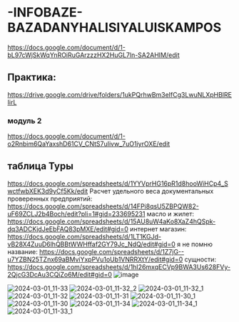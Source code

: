 # -INFOBAZE-BAZADANYHALISIYALUISKAMPOS
https://docs.google.com/document/d/1-bL97cWjSkWqYnROiRuGArzzzHX2HuGL7ln-SA2AHIM/edit
## Практика:
https://drive.google.com/drive/folders/1ukPQrhwBm3eIfCg3LwuNLXpHBlREIirL
### модуль 2
https://docs.google.com/document/d/1-o2Rnbim6QaYaxshD61CV_CNtS7uIivw_7uO1iyrOXE/edit
## таблица Туры
https://docs.google.com/spreadsheets/d/1YYVprHG16pR1d8hooWiHCp4_SwctfwbXEK3d9yCf5Kk/edit
Расчет удельного веса документальных проверенных предприятий:
https://docs.google.com/spreadsheets/d/14FPi8qsU5ZBPQW82-uF69ZCLJ2b4Boch/edit?pli=1#gid=233695231
масло и жилет:
https://docs.google.com/spreadsheets/d/15AU8uW4aKo8XaZ4hQSpk-dq3ADCKjdJeEbFAQ83pMXE/edit#gid=0
интернет магазин: 
https://docs.google.com/spreadsheets/d/1LT1KGJd-vB28X4ZuuD6lhQBBtWWHffaf2GY79Jc_NdQ/edit#gid=0
я не помню название:
https://docs.google.com/spreadsheets/d/1Z7jG--u7YZBN25TZnx69aBMviYxpPVu1oUb1VNRRXtY/edit#gid=0
сущности:
https://docs.google.com/spreadsheets/d/1hI26mxqECVp9BWA3Us628FVy-2QjcG3DcAu3CQiZo6M/edit#gid=0
![image](https://github.com/LU1SAAA/-INFOBAZE-BAZADANYH/assets/144117524/0e90db0a-adb7-49d8-8956-4669e43592a1)

![2024-03-01_11-33](https://github.com/LU1SAAA/-INFOBAZE-BAZADANYH/assets/144117524/8d65a260-7474-4186-acea-0ee4a5c61e29)
![2024-03-01_11-32_2](https://github.com/LU1SAAA/-INFOBAZE-BAZADANYH/assets/144117524/3ca8817e-1c5f-45cb-8218-d958201702d8)
![2024-03-01_11-32_1](https://github.com/LU1SAAA/-INFOBAZE-BAZADANYH/assets/144117524/49ca05d9-2410-417a-a0b0-96f37701236e)
![2024-03-01_11-32](https://github.com/LU1SAAA/-INFOBAZE-BAZADANYH/assets/144117524/09eb7cde-537f-4377-8757-bbc8ed1a2217)
![2024-03-01_11-31](https://github.com/LU1SAAA/-INFOBAZE-BAZADANYH/assets/144117524/c83621ff-61b4-4e04-b068-8e94641db4d3)
![2024-03-01_11-30_1](https://github.com/LU1SAAA/-INFOBAZE-BAZADANYH/assets/144117524/058dd31b-801e-4648-91c1-414459e80c42)
![2024-03-01_11-30](https://github.com/LU1SAAA/-INFOBAZE-BAZADANYH/assets/144117524/ddc42019-e1f6-4675-9425-de71b9a895ab)
![2024-03-01_11-34](https://github.com/LU1SAAA/-INFOBAZE-BAZADANYH/assets/144117524/8811b0ae-27c1-4ba0-a918-f52ec650b687)
![2024-03-01_11-34_1](https://github.com/LU1SAAA/-INFOBAZE-BAZADANYH/assets/144117524/30ea3589-26d7-401c-a114-97c54b51c334)
![2024-03-01_11-33_1](https://github.com/LU1SAAA/-INFOBAZE-BAZADANYH/assets/144117524/aab01f11-6d61-477a-93df-9c8fc8af968f)
